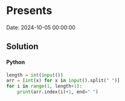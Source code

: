 # Presents

Date: 2024-10-05 00:00:00

## Solution

#### Python
```python
length = int(input())
arr = [int(x) for x in input().split(" ")]
for i in range(1, length+1):
    print(arr.index(i)+1, end=" ")
 ```